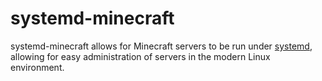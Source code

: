 # systemd-minecraft
systemd-minecraft allows for Minecraft servers to be run under [systemd](https://github.com/systemd/systemd), allowing for easy administration of servers in the modern Linux environment.
